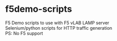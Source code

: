 # f5demo-scripts
F5 Demo scripts to use with F5 vLAB LAMP server  
Selenium/python scripts for HTTP traffic generation  
PS: No F5 support  